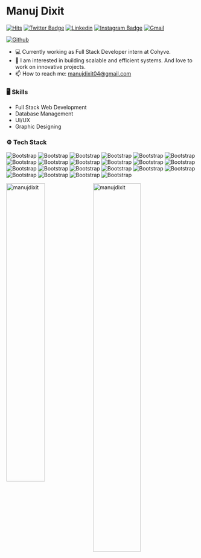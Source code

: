 # Manuj Dixit

[![Hits](https://hits.seeyoufarm.com/api/count/incr/badge.svg?url=https%3A%2F%2Fgithub.com%2Fmanujdixit%2Fmanujdixit&count_bg=%2379C83D&title_bg=%23555555&icon=&icon_color=%23E7E7E7&title=Profile+Views&edge_flat=false)](https://hits.seeyoufarm.com)
[![Twitter Badge](https://img.shields.io/badge/-Twitter-1da1f2?labelColor=1da1f2&logo=twitter&logoColor=white&link=https://twitter.com/https://x.com/manujdxt)](https://twitter.com/https://x.com/manujdxt)
[![Linkedin](https://img.shields.io/badge/-LinkedIn-blue?style=flat&logo=Linkedin&logoColor=white)](https://www.linkedin.com/in/https://linkedin.com/in/manuj-dixit/)
[![Instagram Badge](https://img.shields.io/badge/-Instagram-purple?logo=instagram&logoColor=white&link=https://instagram.com/https://instagram.com/manuj_dixit1/)](https://www.instagram.com/https://instagram.com/manuj_dixit1)
[![Gmail](https://img.shields.io/badge/-Gmail-c14438?style=flat&logo=Gmail&logoColor=white)](mailto:manujdixit04@gmail.com)

[![Github](https://img.shields.io/github/followers/manujdixit?label=Follow&style=social)](https://github.com/manujdixit)

- 💻 Currently working as Full Stack Developer intern at Cohyve.
- 🤔 I am interested in building scalable and efficient systems. And love to work on innovative projects.
- 📫 How to reach me: manujdixit04@gmail.com


### 🖥 Skills

- Full Stack Web Development
- Database Management
- UI/UX
- Graphic Designing
### ⚙️ Tech Stack

![Bootstrap](https://img.shields.io/badge/-Go-05122A?style=flat&logo=Go&color=353535) ![Bootstrap](https://img.shields.io/badge/-Python-05122A?style=flat&logo=Python&color=353535) ![Bootstrap](https://img.shields.io/badge/-C%2B%2B-05122A?style=flat&logo=C++&color=353535) ![Bootstrap](https://img.shields.io/badge/-Javascript-05122A?style=flat&logo=Javascript&color=353535) ![Bootstrap](https://img.shields.io/badge/-TypeScript-05122A?style=flat&logo=TypeScript&color=353535) ![Bootstrap](https://img.shields.io/badge/-Postgresql-05122A?style=flat&logo=Postgresql&color=353535) ![Bootstrap](https://img.shields.io/badge/-Mysql-05122A?style=flat&logo=Mysql&color=353535) ![Bootstrap](https://img.shields.io/badge/-MongoDB-05122A?style=flat&logo=MongoDB&color=353535) ![Bootstrap](https://img.shields.io/badge/-HTML-05122A?style=flat&logo=HTML&color=353535) ![Bootstrap](https://img.shields.io/badge/-CSS-05122A?style=flat&logo=CSS&color=353535) ![Bootstrap](https://img.shields.io/badge/-React-05122A?style=flat&logo=React&color=353535) ![Bootstrap](https://img.shields.io/badge/-Nextjs-05122A?style=flat&logo=Nextjs&color=353535) ![Bootstrap](https://img.shields.io/badge/-Nodejs-05122A?style=flat&logo=Nodejs&color=353535) ![Bootstrap](https://img.shields.io/badge/-Express-05122A?style=flat&logo=Express&color=353535) ![Bootstrap](https://img.shields.io/badge/-Hono-05122A?style=flat&logo=Hono&color=353535) ![Bootstrap](https://img.shields.io/badge/-Cloudflare%20workers-05122A?style=flat&logo=Cloudflare-workers&color=353535) ![Bootstrap](https://img.shields.io/badge/-AWS-05122A?style=flat&logo=AWS&color=353535) ![Bootstrap](https://img.shields.io/badge/-Docker-05122A?style=flat&logo=Docker&color=353535) ![Bootstrap](https://img.shields.io/badge/-Git-05122A?style=flat&logo=Git&color=353535) ![Bootstrap](https://img.shields.io/badge/-Linux-05122A?style=flat&logo=Linux&color=353535) ![Bootstrap](https://img.shields.io/badge/-Shell-05122A?style=flat&logo=Shell&color=353535) ![Bootstrap](https://img.shields.io/badge/-Postman-05122A?style=flat&logo=Postman&color=353535)

<div>
  <img width="45%" align="left" src="https://github-readme-stats.vercel.app/api/top-langs?username=manujdixit&show_icons=true&locale=en&layout=compact" alt="manujdixit" />
  <img width="50%"  src="https://github-readme-streak-stats.herokuapp.com/?user=manujdixit&" alt="manujdixit" />
</div>

